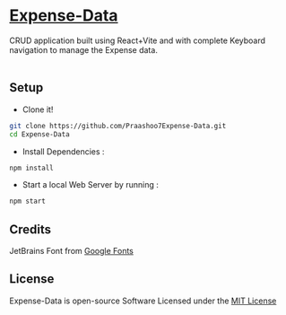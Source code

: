 # [Expense-Data](https://praashoo7.github.io/Expense-Data/)

CRUD application built using React+Vite and with complete Keyboard navigation to manage the Expense data.<br><br>

## Setup
- Clone it!
```sh
git clone https://github.com/Praashoo7Expense-Data.git
cd Expense-Data
```
- Install Dependencies :
```sh
npm install
```
- Start a local Web Server by running :
```sh
npm start
```

## Credits

JetBrains Font from [Google Fonts]([https://unsplash.com/](https://fonts.google.com/specimen/JetBrains+Mono))

## License

Expense-Data is open-source Software Licensed under the [MIT License](https://github.com/Praashoo7/Expense-Data/blob/main/LICENSE)
